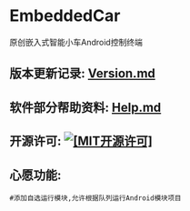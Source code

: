 EmbeddedCar
===
原创嵌入式智能小车Android控制终端

## 版本更新记录: [Version.md](./Version.md)

## 软件部分帮助资料: [Help.md](./Help.md)

## 开源许可: [![[MIT开源许可]](https://img.shields.io/badge/License-MIT-yellow.svg)](../LICENSE.txt)

## 心愿功能:

    #添加自选运行模块,允许根据队列运行Android模块项目